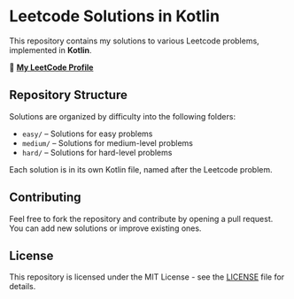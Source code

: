 # Leetcode Solutions in Kotlin

This repository contains my solutions to various Leetcode problems, implemented in **Kotlin**.

📘 **[My LeetCode Profile](https://leetcode.com/u/RakibOFC/)**

## Repository Structure
Solutions are organized by difficulty into the following folders:

- `easy/` – Solutions for easy problems
- `medium/` – Solutions for medium-level problems
- `hard/` – Solutions for hard-level problems

Each solution is in its own Kotlin file, named after the Leetcode problem.

## Contributing
Feel free to fork the repository and contribute by opening a pull request. You can add new solutions or improve existing ones.

## License
This repository is licensed under the MIT License - see the [LICENSE](LICENSE) file for details.
